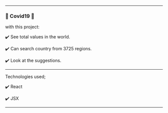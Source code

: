 <hr></hr>

### 🎉 Covid19  🎉

with this project:

✔️ See total values in the world.

✔️ Can search country from 3725 regions.

✔️ Look at the suggestions.

<hr></hr>

Technologies used;

✔️ React

✔️ JSX

<hr></hr>

